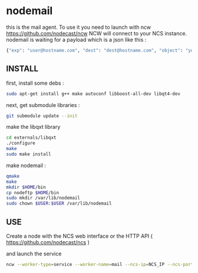 nodemail
=======

this is the mail agent. To use it you need to launch with ncw https://github.com/nodecast/ncw
NCW will connect to your NCS instance. nodemail is waiting for a payload which is a json like this :

```bash
{"exp": "user@hostname.com", "dest": "dest@hostname.com", "object": "yourobject", "body": "yourbody"}
```


## INSTALL

first, install some debs :


```bash
sudo apt-get install g++ make autoconf libboost-all-dev libqt4-dev
```

next, get submodule libraries :

```bash
git submodule update --init
```


make the libqxt library

```bash
cd externals/libqxt
./configure
make
sudo make install
```


make nodemail :

```bash
qmake
make
mkdir $HOME/bin
cp nodeftp $HOME/bin
sudo mkdir /var/lib/nodemail
sudo chown $USER:$USER /var/lib/nodemail
```

## USE

Create a node with the NCS web interface or the HTTP API ( https://github.com/nodecast/ncs )

and launch the service

```bash
ncw --worker-type=service --worker-name=mail --ncs-ip=NCS_IP --ncs-port=5569 --node-uuid=nodeuuid --node-password=nodepassword --directory=/var/lib/nodemail --stdout=true --exec="mail_service --smtp-hostname=mail.service.tld--smtp-username=user@hostname.com --smtp-password=userpassword"
```

